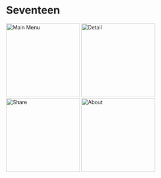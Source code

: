 # Seventeen

<img src="https://github.com/deviliadc/GitHub-User/assets/103621728/3d5f9e78-cee6-4d77-99b7-271df3bd90be" alt="Main Menu" width="200rm">
<img src="https://github.com/deviliadc/GitHub-User/assets/103621728/a3714864-f0f5-4e3f-b966-5fe5091e297c" alt="Detail" width="200rm">
<img src="https://github.com/deviliadc/GitHub-User/assets/103621728/ef306d62-ad36-4e66-bae6-7f9a9fa43c9b" alt="Share" width="200rm">
<img src="https://github.com/deviliadc/GitHub-User/assets/103621728/4a550583-b325-4eb2-9d49-fb5256f162b6" alt="About" width="200rm">
